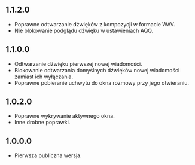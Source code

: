 1.1.2.0
-----
* Poprawne odtwarzanie dźwięków z kompozycji w formacie WAV.
* Nie blokowanie podglądu dźwięku w ustawieniach AQQ.

1.1.0.0
-----
* Odtwarzanie dźwięku pierwszej nowej wiadomości.
* Blokowanie odtwarzania domyślnych dźwięków nowej wiadomości zamiast ich wyłączania.
* Poprawne pobieranie uchwytu do okna rozmowy przy jego otwieraniu.

1.0.2.0
-----
* Poprawne wykrywanie aktywnego okna.
* Inne drobne poprawki.

1.0.0.0
-----
* Pierwsza publiczna wersja.